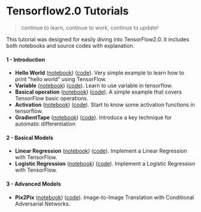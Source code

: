 
# Tensorflow2.0 Tutorials

> continue to learn, continue to work, continue to update!

This tutorial was designed for easily diving into TensorFlow2.0.  it includes both notebooks and source codes with explanation.

#### 1 - Introduction
- **Hello World** ([notebook](1-Introduction/helloworld.ipynb)) ([code](1-Introduction/helloworld.py)). Very simple example to learn how to print "hello world" using TensorFlow.
- **Variable** ([notebook](1-Introduction/variable.ipynb)) ([code](1-Introduction/variable.py)). Learn to use variable in tensorflow.
- **Basical operation** ([notebook](1-Introduction/basic_operations.ipynb)) ([code](1-Introduction/basic_operations.py)). A simple example that covers TensorFlow basic operations.
- **Activation** ([notebook](1-Introduction/activation.ipynb)) ([code](1-Introduction/activation.py)). Start to know some activation functions in tensorflow.
- **GradientTape** ([notebook](1-Introduction/GradientTape.ipynb)) ([code](1-Introduction/GradientTape.py)). Introduce a key technique for automatic differentiation

#### 2 - Basical Models
- **Linear Regression** ([notebook](2-Basical_Models/Linear_Regression.ipynb)) ([code](2-Basical_Models/Linear_Regression.py)). Implement a Linear Regression with TensorFlow.
- **Logistic Regression** ([notebook](2-Basical_Models/Logistic_Regression.ipynb)) ([code](2-Basical_Models/Logistic_Regression.py)). Implement a Logistic Regression with TensorFlow.

#### 3 - Advanced Models
- **Pix2Pix** ([notebook](3-Advanced_Models/Pix2Pix.ipynb)) ([code](3-Advanced_Models/Pix2Pix.py)).  Image-to-Image Translation with Conditional Adversarial Networks.
